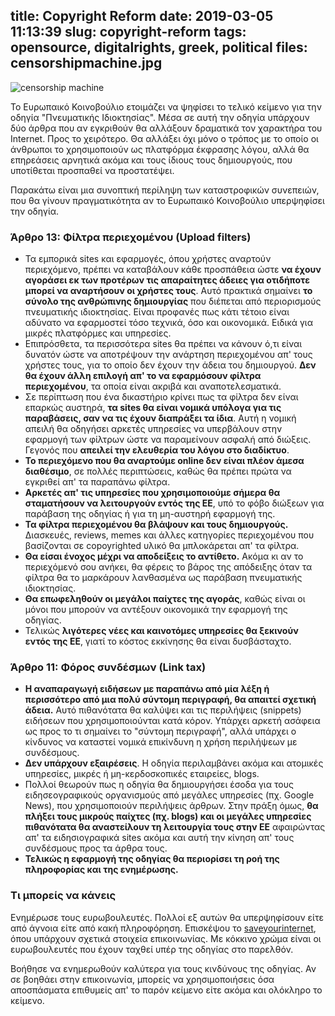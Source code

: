 title: Copyright Reform
date: 2019-03-05 11:13:39
slug: copyright-reform
tags: opensource, digitalrights, greek, political
files: censorshipmachine.jpg
---

![censorship machine](censorshipmachine.jpg)

Το Ευρωπαικό Κοινοβούλιο ετοιμάζει να ψηφίσει το τελικό κείμενο για την οδηγία "Πνευματικής Ιδιοκτησίας". Μέσα σε αυτή την οδηγία υπάρχουν δύο άρθρα που αν εγκριθούν θα αλλάξουν δραματικά τον χαρακτήρα του Internet. Προς το χειρότερο. Θα αλλάξει όχι μόνο ο τρόπος με το οποίο οι άνθρωποι το χρησιμοποιούν ως πλατφόρμα έκφρασης λόγου, αλλά θα επηρεάσεις αρνητικά ακόμα και τους ίδιους τους δημιουργούς, που υποτίθεται προσπαθεί να προστατέψει.

Παρακάτω είναι μια συνοπτική περίληψη των καταστροφικών συνεπειών, που θα γίνουν πραγματικότητα αν το Ευρωπαικό Κοινοβούλιο υπερψηφίσει την οδηγία.

### Άρθρο 13: Φίλτρα περιεχομένου (Upload filters)

* Τα εμπορικά sites και εφαρμογές, όπου χρήστες αναρτούν περιεχόμενο, πρέπει να καταβάλουν κάθε προσπάθεια ώστε **να έχουν αγοράσει εκ των προτέρων τις απαραίτητες άδειες για οτιδήποτε μπορεί να αναρτήσουν οι χρήστες τους**. Αυτό πρακτικά σημαίνει **το σύνολο της ανθρώπινης δημιουργίας** που διέπεται από περιορισμούς πνευματικής ιδιοκτησίας. Είναι προφανές πως κάτι τέτοιο είναι αδύνατο να εφαρμοστεί τόσο τεχνικά, όσο και οικονομικά. Ειδικά για μικρές πλατφόρμες και υπηρεσίες.
* Επιπρόσθετα, τα περισσότερα sites θα πρέπει να κάνουν ό,τι είναι δυνατόν ώστε να αποτρέψουν την ανάρτηση περιεχομένου απ' τους χρήστες τους, για το οποίο δεν έχουν την άδεια του δημιουργού. **Δεν θα έχουν άλλη επιλογή απ' το να εφαρμόσουν φίλτρα περιεχομένου**, τα οποία είναι ακριβά και αναποτελεσματικά.
* Σε περίπτωση που ένα δικαστήριο κρίνει πως τα φίλτρα δεν είναι επαρκώς αυστηρά, **τα sites θα είναι νομικά υπόλογα για τις παραβάσεις, σαν να τις έχουν διαπράξει τα ίδια**. Αυτή η νομική απειλή θα οδηγήσει αρκετές υπηρεσίες να υπερβάλουν στην εφαρμογή των φίλτρων ώστε να παραμείνουν ασφαλή από διώξεις. Γεγονός που **απειλεί την ελευθερία του λόγου στο διαδίκτυο**.
* **Το περιεχόμενο που θα αναρτούμε online δεν είναι πλέον άμεσα διαθέσιμο**, σε πολλές περιπτώσεις, καθώς θα πρέπει πρώτα να εγκριθεί απ' τα παραπάνω φίλτρα.
* **Αρκετές απ' τις υπηρεσίες που χρησιμοποιούμε σήμερα θα σταματήσουν να λειτουργούν εντός της ΕΕ**, υπό το φόβο διώξεων για παράβαση της οδηγίας ή για τη μη-αυστηρή εφαρμογή της.
* **Τα φίλτρα περιεχομένου θα βλάψουν και τους δημιουργούς.** Διασκευές, reviews, memes και άλλες κατηγορίες περιεχομένου που βασίζονται σε copoyrighted υλικό θα μπλοκάρεται απ' τα φίλτρα.
* **Θα είσαι ένοχος μέχρι να αποδείξεις το αντίθετο.** Ακόμα κι αν το περιεχόμενό σου ανήκει, θα φέρεις το βάρος της απόδειξης όταν τα φίλτρα θα το μαρκάρουν λανθασμένα ως παράβαση πνευματικής ιδιοκτησίας.
* **Θα επωφεληθούν οι μεγάλοι παίχτες της αγοράς**, καθώς είναι οι μόνοι που μπορούν να αντέξουν οικονομικά την εφαρμογή της οδηγίας.
* Τελικώς **λιγότερες νέες και καινοτόμες υπηρεσίες θα ξεκινούν εντός της ΕΕ**, γιατί το κόστος εκκίνησης θα είναι δυσβάσταχτο.

### Άρθρο 11: Φόρος συνδέσμων (Link tax)

* **Η αναπαραγωγή ειδήσεων με παραπάνω από μία λέξη ή περισσότερο από μια πολύ σύντομη περιγραφή, θα απαιτεί σχετική άδεια.** Αυτό πιθανότατα θα καλύψει και τις περιλήψεις (snippets) ειδήσεων που χρησιμοποιούνται κατά κόρον. Υπάρχει αρκετή ασάφεια ως προς το τι σημαίνει το "σύντομη περιγραφή", αλλά υπάρχει ο κίνδυνος να καταστεί νομικά επικίνδυνη η χρήση περιλήψεων με συνδέσμους.
* **Δεν υπάρχουν εξαιρέσεις**. Η οδηγία περιλαμβάνει ακόμα και ατομικές υπηρεσίες, μικρές ή μη-κερδοσκοπικές εταιρείες, blogs.
* Πολλοί θεωρούν πως η οδηγία θα δημιουργήσει έσοδα για τους ειδησεογραφικούς οργανισμούς από μεγάλες υπηρεσίες (πχ. Google News), που χρησιμοποιούν περιλήψεις άρθρων. Στην πράξη όμως, **θα πλήξει τους μικρούς παίχτες (πχ. blogs) και οι μεγάλες υπηρεσίες πιθανότατα θα αναστείλουν τη λειτουργία τους στην ΕΕ** αφαιρώντας απ' τα ειδησιογραφικά sites ακόμα και αυτή την κίνηση απ' τους συνδέσμους προς τα άρθρα τους.
* **Τελικώς η εφαρμογή της οδηγίας θα περιορίσει τη ροή της πληροφορίας και της ενημέρωσης.**

### Τι μπορείς να κάνεις

Ενημέρωσε τους ευρωβουλευτές. Πολλοί εξ αυτών θα υπερψηφίσουν είτε από άγνοια είτε από κακή πληροφόρηση. Επισκέψου το [saveyourinternet](https://saveyourinternet.eu/gr/), όπου υπάρχουν σχετικά στοιχεία επικοινωνίας. Με κόκκινο χρώμα είναι οι ευρωβουλευτές που έχουν ταχθεί υπέρ της οδηγίας στο παρελθόν.

Βοήθησε να ενημερωθούν καλύτερα για τους κινδύνους της οδηγίας. Αν σε βοηθάει στην επικοινωνία, μπορείς να χρησιμοποιήσεις όσα αποσπάσματα επιθυμείς απ' το παρόν κείμενο είτε ακόμα και ολόκληρο το κείμενο.

